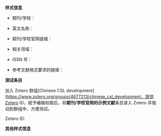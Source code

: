 <!-- 以下内容用于申请新的 CSL 样式。
如果反馈样式 bug 请删掉下列内容，并填写样式文件名、错误信息、预期结果、屏幕截图等信息。 -->


**样式信息**

<!-- 这些信息需要填写在 CSL 样式中，如果没有对应信息可以留空。 -->

- 期刊/学校：
<!-- 如：心理学报/清华大学研究生学位论文 -->

- 英文名称：
<!-- 如：Acta Psychologica Sinica / Tsinghua University -->

- 期刊/学校官网链接：
<!-- 如：<https://journal.psych.ac.cn/xlxb/CN/0439-755X/home.shtml> 或 <https://www.tsinghua.edu.cn/index.htm> -->

- 相关领域：
<!-- 从以下领域中选择最接近的
anthropology, astronomy, biology, botany, chemistry, communications,
engineering, geography, geology, history, humanities, law, linguistics,
literature, math, medicine, philosophy, physics, political_science, psychology,
science, social_science, sociology, theology, zoology
-->

- ISSN 号：
<!-- 如：0439-755X -->

- 参考文献格式要求的链接：
<!-- 如：<https://journal.psych.ac.cn/xlxb/fileup/0439-755X/ITEM/20220223114333.pdf> -->


**测试条目**

加入 Zotero 群组[Chinese CSL development](https://www.zotero.org/groups/4677213/chinese_csl_development，提供Zotero ID，赋予编辑权限后，将**期刊/学校官网的示例文献**条目录入 Zotero 并拖动到群组中，方便测试。

Zotero ID:

<!-- 提示：
1. 在“期刊”或“学位论文”的 collection 中以期刊/学校名称创建 subcollection，并在其中添加示例文献。
2. “[GB/T 7714—2015](https://www.zotero.org/groups/4677213/chinese_csl_development/collections/8DYDWQVR)” 和 “[法学引注手册](https://www.zotero.org/groups/4677213/chinese_csl_development/collections/GTTN32IE)” 这两个 collection 分别录入了对应样式的示例文献。如果添加的文献与其中的条目比较接近，可以“创建条目副本”。
3. 不要修改其他 collection 的内容。
-->


**其他样式信息**

<!-- 比如：
- 与已有的哪个 CSL 样式最接近？
- 与该的格式有哪些主要差异。 -->
